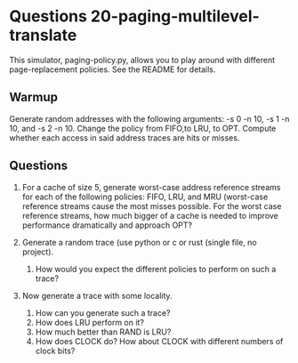# Questions 20-paging-multilevel-translate

This simulator, paging-policy.py, allows you to play around with different page-replacement policies. See the README for details.

## Warmup

Generate random addresses with the following arguments: -s 0 -n 10, -s 1 -n 10, and -s 2 -n 10. Change the policy from FIFO,to LRU, to OPT. Compute whether each access in said address traces are hits or misses.

## Questions

1. For a cache of size 5, generate worst-case address reference streams for each of the following policies: FIFO, LRU, and MRU (worst-case reference streams cause the most misses possible. For the worst case reference streams, how much bigger of a cache is needed to improve performance dramatically and approach OPT?

1. Generate a random trace (use python or c or rust (single file, no project).
    1. How would you expect the different policies to perform on such a trace?
1. Now generate a trace with some locality.
    1. How can you generate such a trace?
    1. How does LRU perform on it?
    1. How much better than RAND is LRU?
    1. How does CLOCK do? How about CLOCK with different numbers of clock bits?
